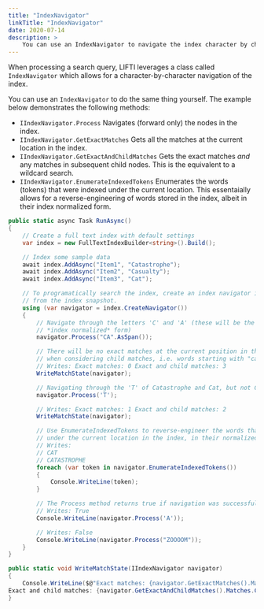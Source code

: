 ```yaml
---
title: "IndexNavigator"
linkTitle: "IndexNavigator"
date: 2020-07-14
description: >
    You can use an IndexNavigator to navigate the index character by character.
---
```


When processing a search query, LIFTI leverages a class called `IndexNavigator` which allows for a character-by-character
navigation of the index.

You can use an `IndexNavigator` to do the same thing yourself. The example below demonstrates the following methods:

* `IIndexNavigator.Process` Navigates (forward only) the nodes in the index.
* `IIndexNavigator.GetExactMatches` Gets all the matches at the current location in the index. 
* `IIndexNavigator.GetExactAndChildMatches` Gets the exact matches *and* any matches in subsequent child nodes. This is the equivalent to a wildcard search.
* `IIndexNavigator.EnumerateIndexedTokens` Enumerates the words (tokens) that were indexed under the current location. This essentaially allows for a reverse-engineering of words stored in the index, albeit in their index normalized form.

``` csharp
public static async Task RunAsync()
{
    // Create a full text index with default settings
    var index = new FullTextIndexBuilder<string>().Build();

    // Index some sample data
    await index.AddAsync("Item1", "Catastrophe");
    await index.AddAsync("Item2", "Casualty");
    await index.AddAsync("Item3", "Cat");

    // To programatically search the index, create an index navigator instance 
    // from the index snapshot.
    using (var navigator = index.CreateNavigator())
    {
        // Navigate through the letters 'C' and 'A' (these will be the characters in their 
        // *index normalized* form)
        navigator.Process("CA".AsSpan());

        // There will be no exact matches at the current position in the index, but 3 matches 
        // when considering child matches, i.e. words starting with "ca"
        // Writes: Exact matches: 0 Exact and child matches: 3
        WriteMatchState(navigator);

        // Navigating through the 'T' of Catastrophe and Cat, but not Casualty
        navigator.Process('T');

        // Writes: Exact matches: 1 Exact and child matches: 2
        WriteMatchState(navigator);

        // Use EnumerateIndexedTokens to reverse-engineer the words that have been indexed
        // under the current location in the index, in their normalized form.
        // Writes:
        // CAT
        // CATASTROPHE
        foreach (var token in navigator.EnumerateIndexedTokens())
        {
            Console.WriteLine(token);
        }

        // The Process method returns true if navigation was successful, and false otherwise:
        // Writes: True
        Console.WriteLine(navigator.Process('A'));

        // Writes: False
        Console.WriteLine(navigator.Process("ZOOOOM"));
    }
}

public static void WriteMatchState(IIndexNavigator navigator)
{
    Console.WriteLine($@"Exact matches: {navigator.GetExactMatches().Matches.Count} 
Exact and child matches: {navigator.GetExactAndChildMatches().Matches.Count}");
}
```
